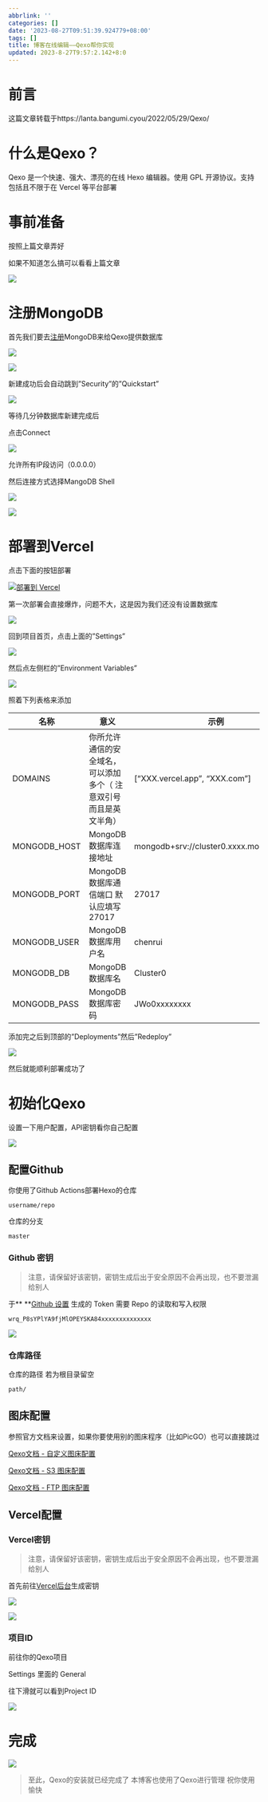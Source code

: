 ```yaml
---
abbrlink: ''
categories: []
date: '2023-08-27T09:51:39.924779+08:00'
tags: []
title: 博客在线编辑——Qexo帮你实现
updated: 2023-8-27T9:57:2.142+8:0
---
```

# 前言

这篇文章转载于https://lanta.bangumi.cyou/2022/05/29/Qexo/

# 什么是Qexo？

Qexo 是一个快速、强大、漂亮的在线 Hexo 编辑器。使用 GPL 开源协议。支持包括且不限于在 Vercel 等平台部署

# 事前准备

按照上篇文章弄好

如果不知道怎么搞可以看看上篇文章

![](https://lantapic.bangumi.cyou/img/2022-05-29_11-33.png)

# 注册MongoDB

首先我们要去[注册](https://www.mongodb.com/cloud/atlas/register)MongoDB来给Qexo提供数据库

![](https://lantapic.bangumi.cyou/img/2022-05-29_11-17.png)

![](https://lantapic.bangumi.cyou/img/2022-05-29_11-18.png)

新建成功后会自动跳到”Security”的”Quickstart”

![](https://lantapic.bangumi.cyou/img/2022-05-29_11-18_1.png)

等待几分钟数据库新建完成后

点击Connect

![](https://lantapic.bangumi.cyou/img/2022-05-29_11-21.png)

允许所有IP段访问（0.0.0.0）

然后连接方式选择MangoDB Shell

![](https://lantapic.bangumi.cyou/img/2022-05-29_11-22.png)

![](https://lantapic.bangumi.cyou/img/2022-05-29_11-23.png)

# 部署到Vercel

点击下面的按钮部署

[![部署到 Vercel](https://camo.githubusercontent.com/5e471e99e8e022cf454693e38ec843036ec6301e27ee1e1fa10325b1cb720584/68747470733a2f2f76657263656c2e636f6d2f627574746f6e)](https://vercel.com/new/clone?repository-url=https://github.com/am-abudu/Qexo)

第一次部署会直接爆炸，问题不大，这是因为我们还没有设置数据库

![](https://lantapic.bangumi.cyou/img/photo_2022-05-29_11-06-41.jpg)

回到项目首页，点击上面的”Settings”

![](https://lantapic.bangumi.cyou/img/2022-05-29_11-26.png)

然后点左侧栏的”Environment Variables”

![](https://lantapic.bangumi.cyou/img/2022-05-29_11-27.png)

照着下列表格来添加

| 名称          | 意义                                                              | 示例                                    |
| ------------- | ----------------------------------------------------------------- | --------------------------------------- |
| DOMAINS       | 你所允许通信的安全域名，可以添加多个（ 注意双引号而且是英文半角） | [“XXX.vercel.app”, “XXX.com”]       |
| MONGODB\_HOST | MongoDB 数据库连接地址                                            | mongodb+srv://cluster0.xxxx.mongodb.net |
| MONGODB\_PORT | MongoDB 数据库通信端口 默认应填写 27017                           | 27017                                   |
| MONGODB\_USER | MongoDB 数据库用户名                                              | chenrui                                 |
| MONGODB\_DB   | MongoDB 数据库名                                                  | Cluster0                                |
| MONGODB\_PASS | MongoDB 数据库密码                                                | JWo0xxxxxxxx                            |

添加完之后到顶部的”Deployments”然后”Redeploy”

![](https://lantapic.bangumi.cyou/img/2022-05-29_11-30.png)

然后就能顺利部署成功了

# 初始化Qexo

设置一下用户配置，API密钥看你自己配置

![](https://lantapic.bangumi.cyou/img/2022-05-29_11-32.png)

## 配置Github

你使用了Github Actions部署Hexo的仓库

```none
username/repo
```

仓库的分支

```none
master
```

### Github 密钥

> 注意，请保留好该密钥，密钥生成后出于安全原因不会再出现，也不要泄漏给别人

于** **[Github 设置](https://github.com/settings/tokens) 生成的 Token 需要 Repo 的读取和写入权限

```none
wrq_P8sYPlYA9fjMlOPEYSKA84xxxxxxxxxxxxxx
```

![](https://lantapic.bangumi.cyou/img/2022-05-29_11-37.png)

### 仓库路径

仓库的路径 若为根目录留空

```none
path/
```

## 图床配置

参照官方文档来设置，如果你要使用别的图床程序（比如PicGO）也可以直接跳过

[Qexo文档 - 自定义图床配置](https://github.com/Qexo/Qexo/wiki/%E8%87%AA%E5%AE%9A%E4%B9%89%E5%9B%BE%E5%BA%8A%E9%85%8D%E7%BD%AE)

[Qexo文档 - S3 图床配置](https://github.com/Qexo/Qexo/wiki/S3-%E5%9B%BE%E5%BA%8A%E9%85%8D%E7%BD%AE)

[Qexo文档 - FTP 图床配置](https://github.com/Qexo/Qexo/wiki/FTP-%E5%9B%BE%E5%BA%8A%E9%85%8D%E7%BD%AE)

## Vercel配置

### Vercel密钥

> 注意，请保留好该密钥，密钥生成后出于安全原因不会再出现，也不要泄漏给别人

首先前往[Vercel后台](https://vercel.com/account/tokens)生成密钥

![](https://lantapic.bangumi.cyou/img/2022-05-29_11-42.png)

![](https://lantapic.bangumi.cyou/img/2022-05-29_11-43.png)

### 项目ID

前往你的Qexo项目

Settings 里面的 General

往下滑就可以看到Project ID

![](https://lantapic.bangumi.cyou/img/2022-05-29_11-45.png)

# 完成

![](https://lantapic.bangumi.cyou/img/2022-05-29_11-50.png)

> 至此，Qexo的安装就已经完成了
> 本博客也使用了Qexo进行管理
> 祝你使用愉快
